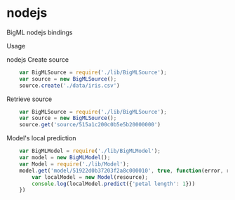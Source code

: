 nodejs
======

BigML nodejs bindings

Usage

nodejs
Create source 
```js
    var BigMLSource = require('./lib/BigMLSource');
    var source = new BigMLSource();
    source.create('./data/iris.csv')
```

Retrieve source

```js
    var BigMLSource = require('./lib/BigMLSource');
    var source = new BigMLSource();
    source.get('source/515a1c200c0b5e5b20000000')
```

Model's local prediction

```js
    var BigMLModel = require('./lib/BigMLModel');
    var model = new BigMLModel();
    var Model = require('./lib/Model');
    model.get('model/51922d0b37203f2a8c000010', true, function(error, resource) {
        var localModel = new Model(resource);
        console.log(localModel.predict({'petal length': 1}))
    })
```
